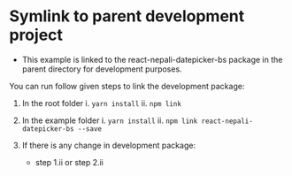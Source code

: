 # Symlink to parent development project

-   This example is linked to the react-nepali-datepicker-bs package in the parent directory for development purposes.

You can run follow given steps to link the development package:

1. In the root folder
   i. `yarn install`
   ii. `npm link`

2. In the example folder
   i. `yarn install`
   ii. `npm link react-nepali-datepicker-bs --save`

3. If there is any change in development package:
    - step 1.ii or step 2.ii
